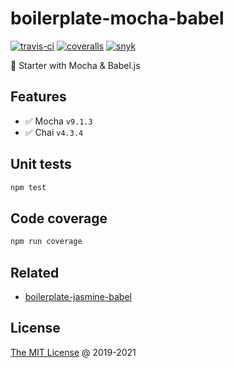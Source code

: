 # boilerplate-mocha-babel

[![travis-ci](https://api.travis-ci.org/piecioshka/boilerplate-mocha-babel.svg?branch=master)](https://travis-ci.org/piecioshka/boilerplate-mocha-babel)
[![coveralls](https://coveralls.io/repos/github/piecioshka/boilerplate-mocha-babel/badge.svg?branch=master)](https://coveralls.io/github/piecioshka/boilerplate-mocha-babel?branch=master)
[![snyk](https://snyk.io/test/github/piecioshka/boilerplate-mocha-babel/badge.svg?targetFile=package.json)](https://snyk.io/test/github/piecioshka/boilerplate-mocha-babel?targetFile=package.json)

🍴 Starter with Mocha & Babel.js

## Features

* :white_check_mark: Mocha `v9.1.3`
* :white_check_mark: Chai `v4.3.4`

## Unit tests

```bash
npm test
```

## Code coverage

```bash
npm run coverage
```

## Related

* [boilerplate-jasmine-babel](https://github.com/piecioshka/boilerplate-jasmine-babel)

## License

[The MIT License](http://piecioshka.mit-license.org) @ 2019-2021
